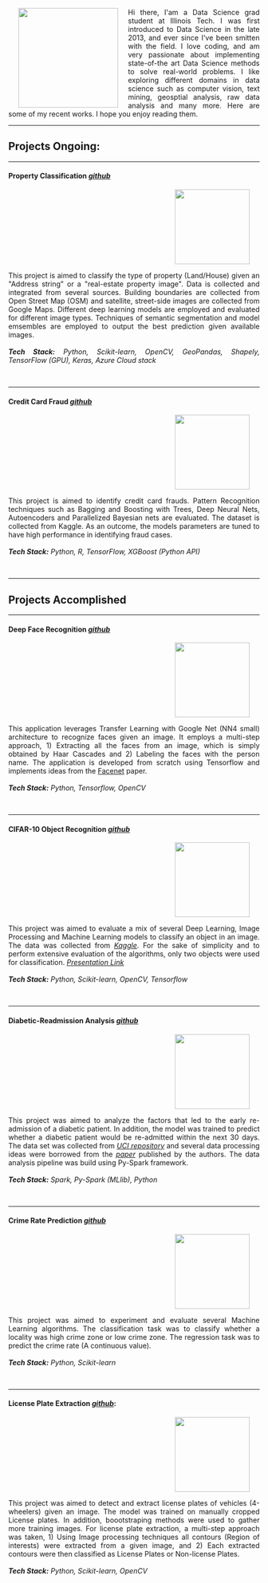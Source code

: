 
<div>
  <img align="left" width="200" height="200" hspace="20" src="https://lh3.googleusercontent.com/7tIQ9fjR7_a0DC4zqxlMXB_kMOqreZdeYDn9JYGiurZPK0nqD3XHDsU4-yXzt1wJMKFW1644QE-abBaD96ll3xpK9PaSWJqMYjEfsPdomxoEFQ1N54pxiZUpq-nF5tFagdMQLNgZi7Lo7Mfmko2e1YNZJ1_BpwPEb2bf0Lhi9rzT24tr3ThlzWUkKr9OFvbS78WTGebjQmCJfc9IJOLFta51kzb_zmvh6lwTIzQH19njSwsTsfgwv_2i2ttKt9rfksmi4nZrn_cMJaD3I_WVFJf4doMh3_cszdXElwJEdG0uuWlu9iSql3NBUy5BZFr2ZBBHgFBHBRdFLydAk3ZGz0gGMpK1dNtoxRvKXq0fxVdXXkdg80OPnLzFqR0M79FaeeWfe5oXXGGRhmBAyspD53fFBzg4xkBAcHznnemJXxIecrkpj2Ym-NA20hBBZbFMkJP6lSMRRJqvQdJbDVc6Ldkf9P47WNjf3Gs98__W78UUt3m8GmJO8RreMasfO-rjOnuf2PBkiNnAQNyno5QLutQNagA41KBcDiPb4DDPdcndIj-FpF_IrJfbysxAT6wC1tkzd22WIuSOHrLsOkkIcfs4WZ_QXU9CfLp5_4gc8Und_TrVkba4gXbbdKTUJl05kkXrlfA8w134SYg0G6us8Ys0ieQarN_J=s400-no">
  
  <p align="justify">Hi there, I'am a Data Science grad student at Illinois Tech. I was first introduced to Data Science in the late 2013, and ever since I've been smitten with the field. I love coding, and am very passionate about implementing state-of-the art Data Science methods to solve real-world problems. I like exploring different domains in data science such as computer vision, text mining, geosptial analysis, raw data analysis and many more. Here are some of my recent works. I hope you enjoy reading them.</p>
</div>
      
  
------------------
   
<h2> Projects Ongoing: </h2>

-----------------


#### Property Classification [*github*](https://github.com/Sardhendu/PropertyClassification)
<div id="wrapper">
    <div class="column">
        <img align="right" width="150" height="150" hspace="20" src="https://lh3.googleusercontent.com/vRNlWo7zTCK1V7db2if4-_eRpp5I68JR3tq3rdLEPKsgz3kZr87LZgoCFHMqdBzuncnUfjNGR9S25Ok4ILlB0BGERFdkiBui0ywqyFhSL6w_OwtV1C6Z97o1HHOGuBftHJHQkIVyvGZiCbH3hxPtrKcIFouS9yGoLa9KrajaB5swRuTwNDyTPsBc6M7GZfiNmJ02hY1EwY2sTdYHG4F1yhE8y98Au5Fpon9IX37Xhz_xCS2iVzXdAwJZ2ExJDc2ypHT_Dm2I06FXl8GwlouhCu9ZL7w_K4Btz1dvFq8OHHFhKq1brJ3LqyFhrsIgKlKn2Tp1v5LjvasL0lHzRzZO017_PKyCj_UTQwZdbvUbLZQ4ZbLRAo6oGIcluDVeEaX3mXTRQeoIKQxiWU6sjmNYvUJynNSo5F3ThBUghhrRkJx3_-PuolVirhKC9hveMFUM2Z6RVfwRoEevmiOX92zbUmcrXH7jyQK-TP0Zz5m-NALQ3IRj__SGY_kj1aQV_sUEPk_JMG5iP8hdQcHna_IzcFY0TLVSyfSVIT7aJmJOIIV0JiLbfFyM_KpA14v6VupjrtGHfJNbVhEF112ayoyCv5GmMoTzNb7EEUVSeto=w432-h316-no">
    </div>
    <div class="column">
        <p align="justify">
            This project is aimed to classify the type of property (Land/House) given an "Address string" or a "real-estate property image". Data is collected and integrated from several sources. Building boundaries are collected from Open Street Map (OSM) and satellite, street-side images are collected from Google Maps. Different deep learning models are employed and evaluated for different image types. Techniques of semantic segmentation and model emsembles are employed to output the best prediction given available images.<br><br><i><b>Tech Stack:</b> Python, Scikit-learn, OpenCV, GeoPandas, Shapely, TensorFlow (GPU), Keras, Azure Cloud stack</i><br><br>
         </p>
    </div>
</div>

     
-----------

#### Credit Card Fraud [*github*](https://github.com/Sardhendu/Data-Science-Projects/tree/master/CreditCardFraudDetection)
<div id="wrapper">
    <div class="column">
        <img align="right" width="150" height="150" hspace="20" src="https://lh3.googleusercontent.com/-mTjHv-fQAUuuFhYJDvuGH2I7tULrMQePtknFTmT32ZQHCG_MRQ1yr6Ct3TlG2Yue64d06j-mpIkXZV-3ghvpykkxL6_i8m4Y9EuK0VBgnUlhU0YP7OFWW8MEJvz7xB0IAyMgzP4YD0p2kZC9CeRJimRhC_LA6STUSWqj5WEvh0hJhTEF7HJVVajMc0UqgNc-8r_SVMySaz0T3VzEXsT85GVbpv0xRaBe5n_zESjtsHv68e3gFsEBWfWAnIMrHTmDIUmbLO_NCLhTE7MdkdjxjBCdsi9QMu_aZ3-zWJphDXg8wEXpfzE5iMDao2IJZj2jfRIxnb0wfCjgEeD18jCvWNgYJQpR1hF6S0Atni7pUUh_WByP4Y0wCUxT-RZg1mSLi663yA6gV9PXnGYN9fyFdRKCdrVIFbd2YUsGaonSNnSxRcsjUgIqRkjqEes0pqxUazqmA5pHvxrwYARudlxm4EaBzUmwOvvhC_FqTuavRMCZpaERGEjm49Xz6rCyaxqCivNo3bwlsZgWGACalJpEaNuebMUCGTEJvDDsNfk1gBvjXM2k9b15qwGz9ZLVkiip-vlr-Jtjl5Xv6hMXh56gg7MXwiY1NbCa5XIcYc=w620-h388-no">
    </div>
    <div class="column">
         <p align="justify">
            This project is aimed to identify credit card frauds. Pattern Recognition techniques such as Bagging and Boosting with Trees, Deep Neural Nets, Autoencoders and Parallelized Bayesian nets are evaluated. The dataset is collected from Kaggle. As an outcome, the models parameters are tuned to have high performance in identifying fraud cases.
            <br><br><i><b>Tech Stack:</b> Python, R, TensorFlow, XGBoost (Python API) </i><br><br>
         </p>
    </div>
</div>

--------------------------

<h2> Projects Accomplished </h2>

-------------------------

#### Deep Face Recognition [*github*](https://github.com/Sardhendu/DeepFaceRecognition)

<div id="wrapper">
    <div class="column">
        <img align="right" width="150" height="150" hspace="20" src="https://lh3.googleusercontent.com/qqo5SVHpodq1Yq6QN5YfPCjTcN1Rwe-Eblm1ongCiYE1NPT66P5zUK5fr6MWpKu6T1Lelcqb3iPEM0Kl4A6XM8ShArdlnBuGj2XhFwpsonrSbcTPObpLXe6CleZ-2up1px3QmdHwJClIZvHmiYtSnhkG4j7--xjq1ub2-qYNiENs9sIJ9FZDJJrlSLq5AWhLPyu-_VvL2eY66Wiif1cfULHS5NTnp-hbe5pW3YdSB78jpE7AqWQhrdOgMPqQwHQkpUbS2z-SNju7hM8HRE7q21LUYUd7uGhdIX4CCdhYyiynTn0COiHAO3YdHdrra55l2PU97N16c-pfQ9m1iC63XrMLN-DwuH1ptRimc76rTHBrQ7mBMbx157duGA5TTmYD6thFBI2LJ78-943Pg4XxvQmnOo-dQE8xC-VBLYUlw-54o-VOp_W3dLsHtr4YWcj1pcn6SkqudljEchhAt8xXNdPBhe3_ak-cBnc8yr4Mrn0Wy9uvs-_NZbQ9eMGy8dEqRf1YtkJjSNs1c_9BtcyC1p-5UJd8AFzTgZ-htpiicvAmbbaJdTS9FtkTlO35EVSQYuv5Zz2oaTrgg9Xqcf_HtquIc1A1EyOUrviHR3Y=w454-h378-no">
    </div>
    <div class="column">
         <p align="justify">
            This application leverages Transfer Learning with Google Net (NN4 small) architecture to recognize faces given an image. It employs a multi-step approach, 1) Extracting all the faces from an image, which is simply obtained by Haar Cascades and 2) Labeling the faces with the person name. The application is developed from scratch using Tensorflow and implements ideas from the <a href="https://arxiv.org/pdf/1503.03832.pdf">Facenet</a> paper. <br><br><i><b>Tech Stack:</b> Python, 
            Tensorflow, OpenCV</i><br><br>
         </p>
    </div>
</div>

-----------------

#### CIFAR-10 Object Recognition [*github*](https://github.com/Sardhendu/CIFAR10-Object-Recognition)

<div id="wrapper">
    <div class="column">
        <img align="right" width="150" height="150" hspace="20" src="https://lh3.googleusercontent.com/_F95NDUPFJUz-vSbDdb6PmLckcbu9bNhn4hkpPwhadWh0FT3a7SL-Cssynh51pmgwR4iYVMTe4013Zs1PCpzbIQdIAI4Woe0WZ82RU4-N6I44OLmO15a2KrifGPvvUAsDrH-_KPp6OIQSct3gu5_r8JkBQM6nC6wxSc_ZvVlvsNu9gat6CMcorZYyuh1xC1USYIYkCuRB0INa0cm8S-70V7HR8K6qV71P4lqJilR9rHG2D4m7Bx80Yc_hM4Zcq99uEbcTgnT9S0bu7vDO4JghQgUcTZI4X9uR644EJ-3uEWDMZpiumPb1rrJbbZl6eNJpLMF5lxAMumzAic1tRhOhR28f1q08jHIH3pTuxv2bbDEviVb_G0WFUvP1uBi5QghYF5-IJwS4vMw_8uyTEOJ1NgBPyO8qxuc5n8ZUWMB8OtKKUKdFlDTnXLwQHHEjwD6sqpLf8C5tRLnZCIuIRFtvunsW_Wp21mPuw_WxJLf3mG4igwS9slZjOV1XyqhY2l7NYEwl38fIM78_OQTfRLYJpaVmUbtfG9HVqBjBcyCz3wtzjF8yatdgYFSE4YJcm-yRWI98pBoBf9wlOKz2L5-aozL7ty1wFwmQgvK1U0=w363-h366-no">
    </div>
    <div class="column">
         <p align="justify">
            This project was aimed to evaluate a mix of several Deep Learning, Image Processing and Machine Learning models to classify an object in an image. The data was collected from <a href="https://www.kaggle.com/c/cifar-10"><i>Kaggle</i></a>. For the sake of simplicity and to perform extensive evaluation of the algorithms, only two objects were used for classification. <a href="https://github.com/Sardhendu/CIFAR10-Object-Recognition/blob/master/Project-Presentation.pdf"><i>Presentation Link</i></a><br><br><i><b>Tech Stack:</b> Python, Scikit-learn, OpenCV, Tensorflow</i><br><br>
         </p>
    </div>
</div>

-----------

#### Diabetic-Readmission Analysis [*github*](https://github.com/Sardhendu/Data-Science-Projects/blob/master/Diabetic-Readmission/DiabeticReadmission-Spark.ipynb)

<div id="wrapper">
    <div class="column">
        <img align="right" width="150" height="150" hspace="20" src="https://lh3.googleusercontent.com/iohJjg0QFY0h0cD2zZoQ89GNPtnv0z6NNoJ8TRWu6em9zbRtEM0fvu2RYsaDjcgRdCzEvDt0PtiN8UILqYyPK27ZROWW34_FSS4VEBFFv_urOV2SgJQJ_LGxql1ANr8S1M023muyU6C2fC6zUiHbLji8QeoiIA8YqFMpD2b-igBFZjJHAKRxSUDp_T8Vu9KCLD8ZvNTw1facSPJ0h-khMoTMaM-gU8xY5QSiRJgD_2zw8xwh6ehj3eh_Np1p2Vw7xsvEf2jf8wElurPtGHlp6Is9M9m3ta9kXTNRrNLdqiqFoHtYB0ihe8RAitx2yk3X1N4ZgWK_a2XjSxo98k9sTZ0VmTWU3LEgLUqQDmx36cAUD-OkEAkb9PAgDeReyB5Oi7R-aYV-mD6ee9rUPWQl-WgOL1XwYFR6z4KEhoUe2EEgd9Vs7Fo0Hda8JRMq33g1trs3MPBfoG6ZHOEKmUggLRm_0DmP4flQqqjmAavHVWl3mi52rUQKiJoiugw1HBC41er8FeiOdUpgA6njMEmtermdBgHXi0QVpkbS7jlp-L289fmFyumjxlQrcMC-OJveHPqc5c9Q_6KEuWTOLJFHF7Jy_LznXINijah5618=w300-h200-no">
    </div>
    <div class="column">
        <p align="justify">
            This project was aimed to analyze the factors that led to the early re-admission of a diabetic patient. In addition, the model was trained to predict whether a diabetic patient would be re-admitted within the next 30 days. The data set was collected from <a href="https://archive.ics.uci.edu/ml/index.php"><i>UCI repository</i></a> and several data processing ideas were borrowed from the <a href="https://www.hindawi.com/journals/bmri/2014/781670/"><i>paper</i></a> published by the authors. The data analysis pipeline was build using Py-Spark framework. <br><i><br><b>Tech Stack:</b> Spark, Py-Spark (MLlib), Python</i><br><br>
         </p>
    </div>
</div>


-------------

#### Crime Rate Prediction [*github*](https://github.com/Sardhendu/Data-Science-Projects/blob/master/Crime-Prediction/crimePrediction.ipynb)

<div id="wrapper">
    <div class="column">
        <img align="right" width="150" height="150" hspace="20" src="https://lh3.googleusercontent.com/CvIM3UDFxWBieZVWBJ4KAPCmekhXAyK27Nirw8cfcfkimgs6yQ3FdSLFuWB7xJb-v8MPUKW6YRf01_U2qK4HEsycASAHkGCvpmmsURJErj3ziUi4FbyH_8vjkS9RY6ym47fcNTXeTzoyDQpj8CZOR6ksCfwkJWNl8fEwD5ChiMAQAx86R5RB_FFwg1kLUAgM9kOhKjSt8rZc2VOYtB4ykNCdcurK34lX57MRL09S1Akgn0QAFNtF6_5h97fUTVQqpyvD3N_Cjxj69-pDcSjjza2Ww3b3J2so8o4ivuz7lVdRiyaAEKGXAvkkhQM2KVec5p2cEVbWVDHd5iVNwgiBe-buLa9ivjyqJ6wezz2Zp3Z8J5SxBgSlRw5FNPtPMARRjzfisty-oTde8ZY_8Jez92XdHR6JQIx6tacQJTnNFbaXbWf_e6ivGy2-D_QUQw5laAOySZ_BbgMPW3zbElW_WomDGCglKEEBp7LIM2oRba4qXN4chqEwD3H9kyqc2Ayu8wuyKs09yq00Vz2NHRwJ6zPdZsMyLpGMSQZhSCyn3JT557owwxyiv5ybV3S1Bp8sJnGxAb7KifDai7oiHiTOJL43aE_U3UHwTk4fo2I=w312-h234-no">
    </div>
    <div class="column">
         <p align="justify">
            This project was aimed to experiment and evaluate several Machine Learning algorithms. The classification task was to classify whether a locality was high crime zone or low crime zone. The regression task was to predict the crime rate (A continuous value). <br><br><i><b>Tech Stack:</b> Python, Scikit-learn</i><br><br>
         </p>
    </div>
</div>

--------------

#### License Plate Extraction [*github*](https://github.com/Sardhendu/License-Plate-Detection):
<div id="wrapper">
    <div class="column">
        <img align="right" width="150" height="150" hspace="20" src="https://lh3.googleusercontent.com/uivrO2EN5_REvLIdUuDm3_DHgO4K1yLOqsjWBNNnmZHr1sSrhRE7TVJQKLBcFdOF3MxFRsAk3XXOf0Df2MY5sO9NM73iWmSXOZxdTkJga1tRgNEbS6p8EFTRh7ncVC2rBe_lxv8VdGZhI_3pjcF65g33cGWKoCO7p1565wvrwM2a3B8yVB8lDq27VgDUvABIFhMnXW8c8RCFyPOuPaYsfSbeyy5ROd38Z5MUYfHhx7GIg1Yq5k2Ir6DiPxH2KvjirkqlJ1HevDjaWt2Gtzxp6VZgvZsp5uw_00xy9Cz5NuhAl5FUVb5_6Ivke2d2ro9_3ktoXhZxOS7iG27EFrvSeAfmUGtlQZ8OjtSJZXHFvFcQKkV2IOV9FXblde0VItpMRuNl1i2UdewumGZgfUNxbYR5e9otQvKMpXKe6Mo_VehPgfd_8l7zfyKeJW36WTKkrZed7v93xfAeTtVsl4xDg4lpkGW-3VEFn5rbIh1rGYbuU1mbXdvbwi1EbS5RlXGTOFrwciI9yvjPwTlhJZ49eA4Eo7esWv2P77m8GWWcCmlZcMIwbj0s9SYddeUSQ5D5Ev4Zr60ixiBAre1oVbjAAcn9Mlw0OuMS43005bA=w358-h278-no">
    </div>
    <div class="column">
         <p align="justify">
            This project was aimed to detect and extract license plates of vehicles (4-wheelers) given an image. The model was trained on manually cropped License plates. In addition, boootstraping methods were used to gather more training images. For license plate extraction, a multi-step approach was taken, 1) Using Image processing techniques all contours (Region of interests) were extracted from a given image, and 2) Each extracted contours were then classified as License Plates or Non-license Plates. <br><br><i><b>Tech Stack:</b> Python, Scikit-learn, OpenCV</i><br><br>
         </p>
    </div>
</div>


